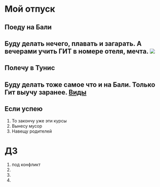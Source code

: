 # Мой отпуск

## Поеду на **Бали**
Буду делать нечего, плавать и загарать. А вечерами учить ГИТ в номере отеля, мечта. 
![](mjagkij-kvadrat-forma-nogtej-foto.jpg)
---
## Полечу в Тунис
Буду делать тоже самое что и на Бали. Только Гит выучу заранее. [Виды](https://dzen.ru/media/id/59c535579b403cd55a65ff9f/goriascie-tury-v-tunis-prodaiutsia-ot-23-000-r-s-pereletom-5d185e4371bb3900ae055512)
---
## Если успею
1. То закончу уже эти курсы
2. Вынесу мусор
3. Навещу родителей

# ДЗ
1. под конфликт
2.
3.
4.